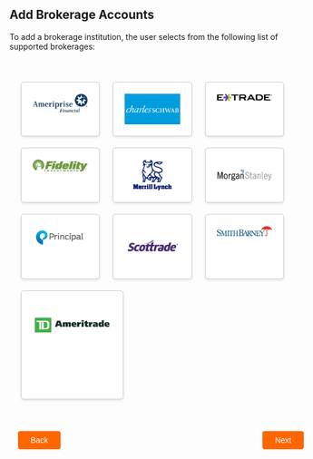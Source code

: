 ## Add Brokerage Accounts 

To add a brokerage institution, the user selects from the following list of supported brokerages: 

<div class="container-card">
    <div class="row-card">
        <div class="card-account">
            <img src="https://raw.githubusercontent.com/Fiserv/transfer-now/develop/assets/images/amer.png"/>
        </div>
        <div class="card-account">
            <img src="https://raw.githubusercontent.com/Fiserv/transfer-now/develop/assets/images/charles.png"/>
        </div>
        <div class="card-account">
            <img src="https://raw.githubusercontent.com/Fiserv/transfer-now/develop/assets/images/extrade.png"/>
        </div>
    </div>
    <div class="row-card">
        <div class="card-account">
            <img src="https://raw.githubusercontent.com/Fiserv/transfer-now/develop/assets/images/fied.png"/>
        </div>
        <div class="card-account">
            <img src="https://raw.githubusercontent.com/Fiserv/transfer-now/develop/assets/images/mer.png"/>
        </div>
        <div class="card-account">
            <img src="https://raw.githubusercontent.com/Fiserv/transfer-now/develop/assets/images/morgan.png"/>
        </div>
    </div>
    <div class="row-card">
        <div class="card-account">
            <img src="https://raw.githubusercontent.com/Fiserv/transfer-now/develop/assets/images/principle.png"/>
        </div>
        <div class="card-account">
            <img src="https://raw.githubusercontent.com/Fiserv/transfer-now/develop/assets/images/scot.png"/>
        </div>
        <div class="card-account">
            <img src="https://raw.githubusercontent.com/Fiserv/transfer-now/develop/assets/images/smith.png"/>
        </div>
    </div>
    <div class="single-column">
        <div class="card-account">
            <img src="https://raw.githubusercontent.com/Fiserv/transfer-now/develop/assets/images/TD.png"/>
        </div>
    </div>
</div>

<div class="add-brokerage-button-container">
    <br>
    <div class="add-brokerage-left-button">
        <a href="?path=docs/transfer-via-bank-accounts.md">Back</a>
    </div>
    <div class="add-brokerage-right-button">
        <a href="?path=docs/transfer-via-bank-accounts/accounts-restrictions.md">Next</a>
    </div>
</div>
<style>
    .add-brokerage-button-container {
        position: relative;
        width: 100%;
        height: 30px;
        font-family: sans-serif;
        margin: 0px 15px;
    }
    .add-brokerage-left-button a,
    .add-brokerage-right-button a{
        position: absolute;
        display: inline;
        border: 0px;
        background: rgb(255, 102, 0);
        color: rgb(255, 255, 255);
        padding: 8px 22px;
        cursor: pointer;
        border-radius: 4px;                                
        text-align: center;
        text-decoration: none;
        transition: all 0.3s ease;
    }
    .add-brokerage-left-button a{ 
        left: 0;
    }
    .add-brokerage-right-button a{
        right: 0;
    }
    .add-brokerage-left-button a:hover,
    .add-brokerage-right-button a:hover {
        color: #f60;
        background-color: white;
        border: 2px solid #f60;
    }
    .container-card {
        margin: 0 auto;
        padding: 20px;
    }
    .row-card {
        display: flex;
        justify-content: left;
        gap: 5%;
        margin:20px 0;
    }
    .card-account {
        flex: 1;
        padding: 20px;
        border: 1px solid #ccc;
        border-radius: 5px;
        background-color: #fff;
        box-shadow: 0 2px 4px rgba(0, 0, 0, 0.1);
        text-align: center;
        transition: transform 0.2s ease-in-out;
    }
    .card-account:hover {
        transform: scale(1.05);
    }
    .card-account img{
        max-width: 100%;
        height: auto;
        display: block;
        margin: 0 auto;
    }
    .single-column {
        display: flex;
        justify-content: left;
        gap: 5%;
        margin: 20px 0;
    }
    .single-column .card-account {
        flex:1;
        max-width: 30%;
        height: 150px;
        padding: 20px;
        border: 1px solid #ccc;
        border-radius: 5px;
        background-color: #fff;
        box-shadow: 0 2px 4px rgba(0, 0, 0, 0.1);
        text-align: center;
        transition: transform 0.2s ease-in-out;
    }
</style>